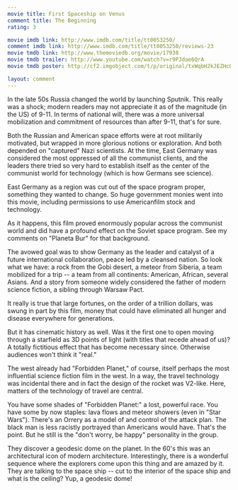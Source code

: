 ```yaml
---
movie title: First Spaceship on Venus
comment title: The Beginning
rating: 3

movie imdb link: http://www.imdb.com/title/tt0053250/
comment imdb link: http://www.imdb.com/title/tt0053250/reviews-23
movie tmdb link: http://www.themoviedb.org/movie/17938
movie tmdb trailer: http://www.youtube.com/watch?v=r9PJdae6QrA
movie tmdb poster: http://cf2.imgobject.com/t/p/original/txWqbH2kJEZHcOhihvdg6e7IjUM.jpg

layout: comment
---
```


In the late 50s Russia changed the world by launching Sputnik. This really was a shock; modern readers may not appreciate it as of the magnitude (in the US) of 9-11. In terms of national will, there was a more universal mobilization and commitment of resources than after 9-11, that's for sure.

Both the Russian and American space efforts were at root militarily motivated, but wrapped in more glorious notions or exploration. And both depended on "captured" Nazi scientists. At the time, East Germany was considered the most oppressed of all the communist clients, and the leaders there tried so very hard to establish itself as the center of the communist world for technology (which is how Germans see science).

East Germany as a region was cut out of the space program proper, something they wanted to change. So huge government monies went into this movie, including permissions to use Americanfilm stock and technology.

As it happens, this film proved enormously popular across the communist world and did have a profound effect on the Soviet space program. See my comments on "Planeta Bur" for that background.

The avowed goal was to show Germany as the leader and catalyst of a future international collaboration, peace led by a cleansed nation. So look what we have: a rock from the Gobi desert, a meteor from Siberia, a team mobilized for a trip -- a team from all continents: American, African, several Asians. And a story from someone widely considered the father of modern science fiction, a sibling through Warsaw Pact.

It really is true that large fortunes, on the order of a trillion dollars, was swung in part by this film, money that could have eliminated all hunger and disease everywhere for generations.

But it has cinematic history as well. Was it the first one to open moving through a starfield as 3D points of light (with titles that recede ahead of us)? A totally fictitious effect that has become necessary since. Otherwise audiences won't think it "real."

The west already had "Forbidden Planet," of course, itself perhaps the most influential science fiction film in the west. In a way, the travel technology was incidental there and in fact the design of the rocket was V2-like. Here, matters of the technology of travel are central.

You have some shades of "Forbidden Planet:" a lost, powerful race. You have some by now staples: lava flows and meteor showers (even in "Star Wars"). There's an Orrery as a model of and control of the attack plan. The black man is less racistly portrayed than Americans would have. That's the point. But he still is the "don't worry, be happy" personality in the group.

They discover a geodesic dome on the planet. In the 60's this was an architectural icon of modern architecture. Interestingly, there is a wonderful sequence where the explorers come upon this thing and are amazed by it. They are talking to the space ship -- cut to the interior of the space ship and what is the ceiling? Yup, a geodesic dome!